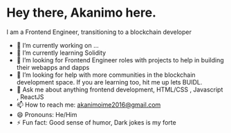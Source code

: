 

<h1>Hey there, Akanimo here.</h1>


I am a Frontend Engineer, transitioning to a blockchain developer



- 🔭 I’m currently working on ...
- 🌱 I’m currently learning Solidity
- 👯 I’m looking for Frontend Engineer roles with projects to help in building their webapps and dapps 
- 🤔 I’m looking for help with more communities in the blockchain development space. If you are learning too, hit me up lets BUIDL.
- 💬 Ask me about anything frontend development, HTML/CSS , Javascript , ReactJS
- 📫 How to reach me: akanimoime2016@gmail.com
- 😄 Pronouns: He/Him
- ⚡ Fun fact: Good sense of humor, Dark jokes is my forte

